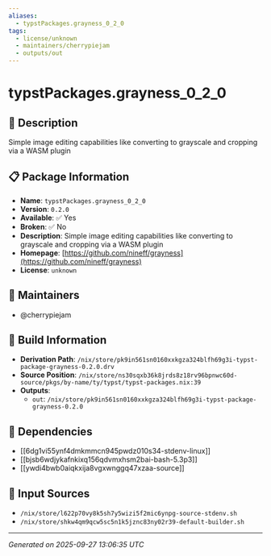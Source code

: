 ```yaml
---
aliases:
  - typstPackages.grayness_0_2_0
tags:
  - license/unknown
  - maintainers/cherrypiejam
  - outputs/out
---
```


# typstPackages.grayness_0_2_0

## 📝 Description

Simple image editing capabilities like converting to grayscale and cropping via a WASM plugin

## 📋 Package Information

- **Name**: `typstPackages.grayness_0_2_0`
- **Version**: `0.2.0`
- **Available**: ✅ Yes
- **Broken**: ✅ No
- **Description**: Simple image editing capabilities like converting to grayscale and cropping via a WASM plugin
- **Homepage**: [https://github.com/nineff/grayness](https://github.com/nineff/grayness)
- **License**: `unknown`
## 👥 Maintainers

- @cherrypiejam


## 🔧 Build Information

- **Derivation Path**: `/nix/store/pk9in561sn0160xxkgza324blfh69g3i-typst-package-grayness-0.2.0.drv`
- **Source Position**: `/nix/store/ns30sqxb36k8jrds8z18rv96bpnwc60d-source/pkgs/by-name/ty/typst/typst-packages.nix:39`
- **Outputs**:
  - `out`:  `/nix/store/pk9in561sn0160xxkgza324blfh69g3i-typst-package-grayness-0.2.0`

## 🔗 Dependencies

- [[6dg1vi55ynf4dmkmmcn945pwdz010s34-stdenv-linux]]
- [[bjsb6wdjykafnkixq156qdvmxhsm2bai-bash-5.3p3]]
- [[ywdi4bwb0aiqkxija8vgxwnggq47xzaa-source]]

## 📁 Input Sources

- `/nix/store/l622p70vy8k5sh7y5wizi5f2mic6ynpg-source-stdenv.sh`
- `/nix/store/shkw4qm9qcw5sc5n1k5jznc83ny02r39-default-builder.sh`

---
*Generated on 2025-09-27 13:06:35 UTC*
